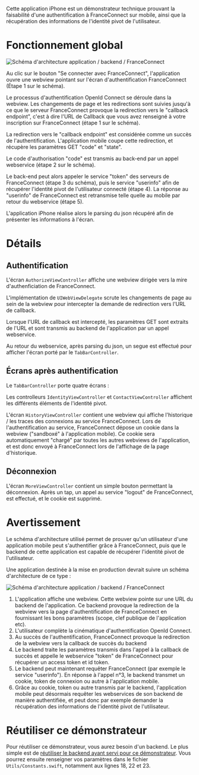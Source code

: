 Cette application iPhone est un démonstrateur technique prouvant la faisabilité d'une authentification à FranceConnect sur mobile, ainsi que la récupération des informations de l'identité pivot de l'utilisateur.

# Fonctionnement global

![Schéma d'architecture application / backend / FranceConnect](https://raw.githubusercontent.com/france-connect/mobile-applications-examples/master/diagram/demo_diagram.png)

Au clic sur le bouton "Se connecter avec FranceConnect", l'application ouvre une webview pointant sur l'écran d'authentification FranceConnect (Étape 1 sur le schéma).

Le processus d'authentification OpenId Connect se déroule dans la webview. Les changements de page et les redirections sont suivies jusqu'à ce que le serveur FranceConnect provoque la redirection vers le "callback endpoint", c'est à dire l'URL de Callback que vous avez renseigné à votre inscription sur FranceConnect (étape 1 sur le schéma).

La redirection vers le "callback endpoint" est considérée comme un succès de l'authentification. L'application mobile coupe cette redirection, et récupère les paramètres GET "code" et "state".

Le code d'authorisation "code" est transmis au back-end par un appel webservice (étape 2 sur le schéma).

Le back-end peut alors appeler le service "token" des serveurs de FranceConnect (étape 3 du schéma), puis le service "userinfo" afin de récupérer l'identité pivot de l'utilisateur connecté (étape 4). La réponse au "userinfo" de FranceConnect est retransmise telle quelle au mobile par retour du webservice (étape 5).

L'application iPhone réalise alors le parsing du json récupéré afin de présenter les informations à l'écran.

# Détails
## Authentification
L'écran `AuthorizeViewController` affiche une webview dirigée vers la mire d'authenficiation de FranceConnect.

L'implémentation de `UIWebViewDelegate` scrute les changements de page au sein de la webview pour intercepter la demande de redirection vers l'URL de callback.

Lorsque l'URL de callback est intercepté, les paramètres GET sont extraits de l'URL et sont transmis au backend de l'application par un appel webservice.

Au retour du webservice, après parsing du json, un segue est effectué pour afficher l'écran porté par le `TabBarController`.

## Écrans après authentification
Le `TabBarController` porte quatre écrans :

Les controlleurs `IdentityViewController` et `ContactViewController` affichent les différents éléments de l'identité pivot.

L'écran `HistoryViewController` contient une webview qui affiche l'historique / les traces des connexions au service FranceConnect. Lors de l'authentification au service, FranceConnect dépose un cookie dans la webview ("sandboxé" à l'application mobile). Ce cookie sera automatiquement "chargé" par toutes les autres webviews de l'application, et est donc envoyé à FranceConnect lors de l'affichage de la page d'historique.

## Déconnexion
L'écran `MoreViewController` contient un simple bouton permettant la déconnexion. Après un tap, un appel au service "logout" de FranceConnect, est effectué, et le cookie est supprimé.

# Avertissement
Le schéma d'architecture utilisé permet de prouver qu'un utilisateur d'une application mobile peut s'authentifier grâce à FranceConnect, puis que le backend de cette application est capable de récupérer l'identité pivot de l'utilisateur.

Une application destinée à la mise en production devrait suivre un schéma d'architecture de ce type :

![Schéma d'architecture application / backend / FranceConnect](https://raw.githubusercontent.com/france-connect/mobile-applications-examples/master/diagram/target_diagram.png)

1. L'application affiche une webview. Cette webview pointe sur une URL du backend de l'application. Ce backend provoque la redirection de la webview vers la page d'authentification de FranceConnect en fournissant les bons paramètres (scope, clef publique de l'application etc).
2. L'utilisateur complète la cinématique d'authentification OpenId Connect.
3. Au succès de l'authentification, FranceConnect provoque la redirection de la webview vers la callback de succès du backend
4. Le backend traite les paramètres transmis dans l'appel à la callback de succès et appelle le webservice "token" de FranceConnect pour récupérer un access token et id token.
5. Le backend peut maintenant requêter FranceConnect (par exemple le service "userinfo"). En réponse à l'appel n°3, le backend transmet un cookie, token de connexion ou autre à l'application mobile.
6. Grâce au cookie, token ou autre transmis par le backend, l'application mobile peut désormais requêter les webservices de son backend de manière authentifiée, et peut donc par exemple demander la récupération des informations de l'identité pivot de l'utilisateur.

# Réutiliser ce démonstrateur
Pour réutiliser ce démonstrateur, vous aurez besoin d'un backend. Le plus simple est de [réutiliser le backend ayant servi pour ce démonstrateur](https://github.com/france-connect/mobile-applications-examples/tree/master/backend). Vous pourrez ensuite renseigner vos paramètres dans le fichier `Utils/Constants.swift`, notamment aux lignes 18, 22 et 23.